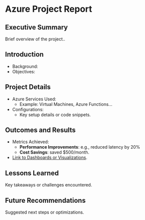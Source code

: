 # Azure Project Report

## Executive Summary
Brief overview of the project..

## Introduction
- Background: 
- Objectives:

## Project Details
- Azure Services Used:
  - Example: Virtual Machines, Azure Functions...
- Configurations:
  - Key setup details or code snippets.

## Outcomes and Results
- Metrics Achieved:
  - **Performance Improvements**: e.g., reduced latency by 20%
  - **Cost Savings**: saved $500/month.
- [Link to Dashboards or Visualizations](./Screenshots/).

## Lessons Learned
Key takeaways or challenges encountered.

## Future Recommendations
Suggested next steps or optimizations.
 
